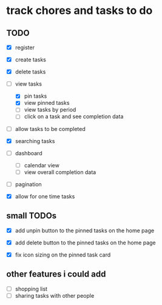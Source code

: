 # track chores and tasks to do


## TODO
 - [x] register
 - [x] create tasks
 - [x] delete tasks
 - [ ] view tasks
    - [x] pin tasks
    - [x] view pinned tasks
    - [ ] view tasks by period
    - [ ] click on a task and see completion data
 - [ ] allow tasks to be completed
 - [x] searching tasks
 - [ ] dashboard
    - [ ] calendar view
    - [ ] view overall completion data
 - [ ] pagination
 - [x] allow for one time tasks


## small TODOs
 - [x] add unpin button to the pinned tasks on the home page
 - [x] add delete button to the pinned tasks on the home page
 - [x] fix icon sizing on the pinned task card


## other features i could add
 - [ ] shopping list
 - [ ] sharing tasks with other people
